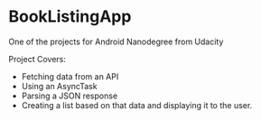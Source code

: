 # BookListingApp
One of the projects for Android Nanodegree from Udacity

Project Covers:
- Fetching data from an API
- Using an AsyncTask
- Parsing a JSON response
- Creating a list based on that data and displaying it to the user.
